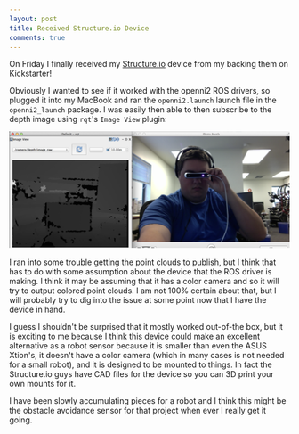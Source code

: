 ```yaml
---
layout: post
title: Received Structure.io Device
comments: true
---
```


On Friday I finally received my [Structure.io](http://structure.io/) device from my backing them on Kickstarter!

Obviously I wanted to see if it worked with the openni2 ROS drivers, so plugged it into my MacBook and ran the `openni2.launch` launch file in the `openni2_launch` package. I was easily then able to then subscribe to the depth image using `rqt`'s `Image View` plugin:

![Structure.io device](/img/structure-io-device.png)

I ran into some trouble getting the point clouds to publish, but I think that has to do with some assumption about the device that the ROS driver is making. I think it may be assuming that it has a color camera and so it will try to output colored point clouds. I am not 100% certain about that, but I will probably try to dig into the issue at some point now that I have the device in hand.

I guess I shouldn't be surprised that it mostly worked out-of-the box, but it is exciting to me because I think this device could make an excellent alternative as a robot sensor because it is smaller than even the ASUS Xtion's, it doesn't have a color camera (which in many cases is not needed for a small robot), and it is designed to be mounted to things. In fact the Structure.io guys have CAD files for the device so you can 3D print your own mounts for it.

I have been slowly accumulating pieces for a robot and I think this might be the obstacle avoidance sensor for that project when ever I really get it going.
